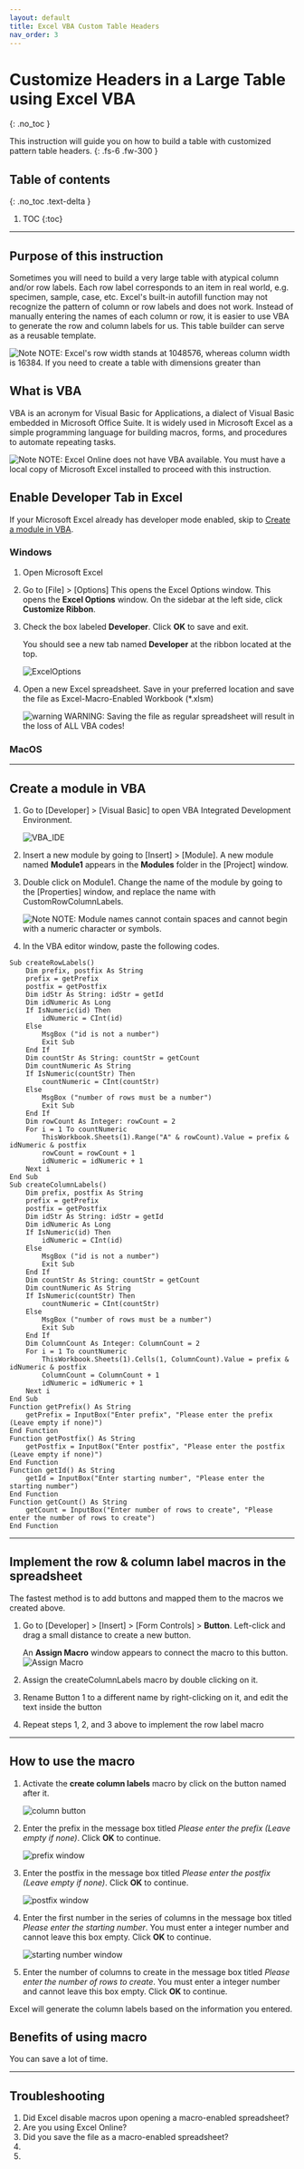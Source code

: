 ```yaml
---
layout: default
title: Excel VBA Custom Table Headers
nav_order: 3
---
```


# Customize Headers in a Large Table using Excel VBA
{: .no_toc }


This instruction will guide you on how to build a table with customized pattern table headers.
{: .fs-6 .fw-300 }

## Table of contents
{: .no_toc .text-delta }

1. TOC
{:toc}

---
## Purpose of this instruction
Sometimes you will need to build a very large table with atypical column and/or row labels.
Each row label corresponds to an item in real world, e.g. specimen, sample, case, etc.
Excel's built-in autofill function may not recognize the pattern of column or row labels and does not work.
Instead of manually entering the names of each column or row, it is easier to use VBA to generate the row and column
labels for us. This table builder can serve as a reusable template.

![Note][NOTE] NOTE: Excel's row width stands at 1048576, whereas column width is 16384.
If you need to create a table with dimensions greater than  

## What is VBA
VBA is an acronym for Visual Basic for Applications, a dialect of Visual Basic embedded in Microsoft Office Suite.
It is widely used in Microsoft Excel as a simple programming language for building macros, forms, and procedures to automate repeating tasks.  

![Note][NOTE] NOTE: Excel Online does not have VBA available. You must have a local copy of Microsoft Excel installed to proceed with this instruction.
## Enable Developer Tab in Excel
If your Microsoft Excel already has developer mode enabled, skip to [Create a module in VBA](#create-a-module-in-vba).

### Windows
1. Open Microsoft Excel
2. Go to [File] > [Options] This opens the Excel Options window. This opens the **Excel Options** window.
On the sidebar at the left side, click **Customize Ribbon**.
3. Check the box labeled **Developer**. Click **OK** to save and exit.

    You should see a new tab named **Developer** at the ribbon located at the top.

    ![ExcelOptions](https://github.com/KevinSCLin/Kevin-Vlad-Test-Docs/blob/gh-pages/assets/images/ExcelOptions.PNG?raw=true)

4. Open a new Excel spreadsheet. Save in your preferred location and save the file as Excel-Macro-Enabled Workbook (*.xlsm)

    ![warning][ALERT] WARNING: Saving the file as regular spreadsheet will result in the loss of ALL VBA codes!

### MacOS

---
## Create a module in VBA
1. Go to [Developer] > [Visual Basic] to open VBA Integrated Development Environment.

    ![VBA_IDE](https://github.com/KevinSCLin/Kevin-Vlad-Test-Docs/blob/gh-pages/assets/images/VBA_IDE.PNG?raw=true)

2. Insert a new module by going to [Insert] > [Module]. A new module named **Module1** appears in the **Modules** folder in the [Project] window.

3. Double click on Module1. Change the name of the module by going to the [Properties] window, and replace the name with CustomRowColumnLabels.

    ![Note][NOTE] NOTE: Module names cannot contain spaces and cannot begin with a numeric character or symbols.

4. In the VBA editor window, paste the following codes.

```
Sub createRowLabels()
    Dim prefix, postfix As String
    prefix = getPrefix
    postfix = getPostfix
    Dim idStr As String: idStr = getId
    Dim idNumeric As Long
    If IsNumeric(id) Then
        idNumeric = CInt(id)
    Else
        MsgBox ("id is not a number")
        Exit Sub
    End If
    Dim countStr As String: countStr = getCount
    Dim countNumeric As String
    If IsNumeric(countStr) Then
        countNumeric = CInt(countStr)
    Else
        MsgBox ("number of rows must be a number")
        Exit Sub
    End If
    Dim rowCount As Integer: rowCount = 2
    For i = 1 To countNumeric
        ThisWorkbook.Sheets(1).Range("A" & rowCount).Value = prefix & idNumeric & postfix
        rowCount = rowCount + 1
        idNumeric = idNumeric + 1
    Next i
End Sub
Sub createColumnLabels()
    Dim prefix, postfix As String
    prefix = getPrefix
    postfix = getPostfix
    Dim idStr As String: idStr = getId
    Dim idNumeric As Long
    If IsNumeric(id) Then
        idNumeric = CInt(id)
    Else
        MsgBox ("id is not a number")
        Exit Sub
    End If
    Dim countStr As String: countStr = getCount
    Dim countNumeric As String
    If IsNumeric(countStr) Then
        countNumeric = CInt(countStr)
    Else
        MsgBox ("number of rows must be a number")
        Exit Sub
    End If
    Dim ColumnCount As Integer: ColumnCount = 2
    For i = 1 To countNumeric
        ThisWorkbook.Sheets(1).Cells(1, ColumnCount).Value = prefix & idNumeric & postfix
        ColumnCount = ColumnCount + 1
        idNumeric = idNumeric + 1
    Next i
End Sub
Function getPrefix() As String
    getPrefix = InputBox("Enter prefix", "Please enter the prefix (Leave empty if none)")
End Function
Function getPostfix() As String
    getPostfix = InputBox("Enter postfix", "Please enter the postfix (Leave empty if none)")
End Function
Function getId() As String
    getId = InputBox("Enter starting number", "Please enter the starting number")
End Function
Function getCount() As String
    getCount = InputBox("Enter number of rows to create", "Please enter the number of rows to create")
End Function
```
---
## Implement the row & column label macros in the spreadsheet
The fastest method is to add buttons and mapped them to the macros we created above.
1. Go to [Developer] > [Insert] > [Form Controls] > **Button**. Left-click and drag a small distance to create a new button.

    An **Assign Macro** window appears to connect the macro to this button.
    ![Assign Macro](https://github.com/KevinSCLin/Kevin-Vlad-Test-Docs/blob/gh-pages/assets/images/assignMacro.PNG?raw=true)
2. Assign the createColumnLabels macro by double clicking on it.
3. Rename Button 1 to a different name by right-clicking on it, and edit the text inside the button
4. Repeat steps 1, 2, and 3 above to implement the row label macro

---
## How to use the macro
1. Activate the **create column labels** macro by click on the button named after it.

    ![column button](https://github.com/KevinSCLin/Kevin-Vlad-Test-Docs/blob/gh-pages/assets/images/column_labels_button.png?raw=true)

2. Enter the prefix in the message box titled _Please enter the prefix (Leave empty if none)_. Click **OK** to continue.

    ![prefix window](https://github.com/KevinSCLin/Kevin-Vlad-Test-Docs/blob/gh-pages/assets/images/prefix_popup.PNG?raw=true)

3. Enter the postfix in the message box titled _Please enter the postfix (Leave empty if none)_. Click **OK** to continue.

    ![postfix window](https://github.com/KevinSCLin/Kevin-Vlad-Test-Docs/blob/gh-pages/assets/images/postfix_popup.PNG?raw=true)

4. Enter the first number in the series of columns in the message box titled _Please enter the starting number_.
You must enter a integer number and cannot leave this box empty. Click **OK** to continue.

    ![starting number window](https://github.com/KevinSCLin/Kevin-Vlad-Test-Docs/blob/gh-pages/assets/images/rows_popup.PNG?raw=true)

5. Enter the number of columns to create in the message box titled _Please enter the number of rows to create_.
You must enter a integer number and cannot leave this box empty. Click **OK** to continue.

Excel will generate the column labels based on the information you entered.

## Benefits of using macro
You can save a lot of time.

---

## Troubleshooting
1. Did Excel disable macros upon opening a macro-enabled spreadsheet?
2. Are you using Excel Online?
3. Did you save the file as a macro-enabled spreadsheet?
4. 
5.

[NOTE]: https://github.com/KevinSCLin/Kevin-Vlad-Test-Docs/blob/gh-pages/assets/images/note_icon.png?raw=true
[ALERT]: https://github.com/KevinSCLin/Kevin-Vlad-Test-Docs/blob/gh-pages/assets/images/alert_icon.png?raw=true